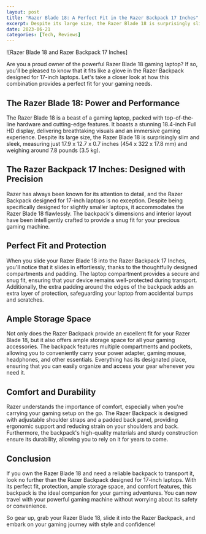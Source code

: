 ```yaml
---
layout: post
title: "Razer Blade 18: A Perfect Fit in the Razer Backpack 17 Inches"
excerpt: Despite its large size, the Razer Blade 18 is surprisingly slim and sleek, measuring just 17.9 x 12.7 x 0.7 inches (454 x 322 x 17.8 mm) and weighing around 7.8 pounds (3.5 kg).
date: 2023-06-21
categories: [Tech, Reviews]
---
```



![Razer Blade 18 and Razer Backpack 17 Inches]

Are you a proud owner of the powerful Razer Blade 18 gaming laptop? If so, you'll be pleased to know that it fits like a glove in the Razer Backpack designed for 17-inch laptops. Let's take a closer look at how this combination provides a perfect fit for your gaming needs.

## The Razer Blade 18: Power and Performance

The Razer Blade 18 is a beast of a gaming laptop, packed with top-of-the-line hardware and cutting-edge features. It boasts a stunning 18.4-inch Full HD display, delivering breathtaking visuals and an immersive gaming experience. Despite its large size, the Razer Blade 18 is surprisingly slim and sleek, measuring just 17.9 x 12.7 x 0.7 inches (454 x 322 x 17.8 mm) and weighing around 7.8 pounds (3.5 kg).

## The Razer Backpack 17 Inches: Designed with Precision

Razer has always been known for its attention to detail, and the Razer Backpack designed for 17-inch laptops is no exception. Despite being specifically designed for slightly smaller laptops, it accommodates the Razer Blade 18 flawlessly. The backpack's dimensions and interior layout have been intelligently crafted to provide a snug fit for your precious gaming machine.

## Perfect Fit and Protection

When you slide your Razer Blade 18 into the Razer Backpack 17 Inches, you'll notice that it slides in effortlessly, thanks to the thoughtfully designed compartments and padding. The laptop compartment provides a secure and snug fit, ensuring that your device remains well-protected during transport. Additionally, the extra padding around the edges of the backpack adds an extra layer of protection, safeguarding your laptop from accidental bumps and scratches.

## Ample Storage Space

Not only does the Razer Backpack provide an excellent fit for your Razer Blade 18, but it also offers ample storage space for all your gaming accessories. The backpack features multiple compartments and pockets, allowing you to conveniently carry your power adapter, gaming mouse, headphones, and other essentials. Everything has its designated place, ensuring that you can easily organize and access your gear whenever you need it.

## Comfort and Durability

Razer understands the importance of comfort, especially when you're carrying your gaming setup on the go. The Razer Backpack is designed with adjustable shoulder straps and a padded back panel, providing ergonomic support and reducing strain on your shoulders and back. Furthermore, the backpack's high-quality materials and sturdy construction ensure its durability, allowing you to rely on it for years to come.

## Conclusion

If you own the Razer Blade 18 and need a reliable backpack to transport it, look no further than the Razer Backpack designed for 17-inch laptops. With its perfect fit, protection, ample storage space, and comfort features, this backpack is the ideal companion for your gaming adventures. You can now travel with your powerful gaming machine without worrying about its safety or convenience.

So gear up, grab your Razer Blade 18, slide it into the Razer Backpack, and embark on your gaming journey with style and confidence!
